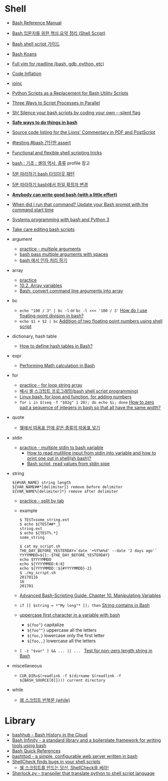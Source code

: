 Shell
=====
* [Bash Reference Manual](https://tiswww.case.edu/php/chet/bash/bashref.html)
* [Bash 입문자를 위한 핵심 요약 정리 (Shell Script)](https://blog.gaerae.com/2015/01/bash-hello-world.html)
* [Bash shell script 가이드](https://mug896.github.io/bash-shell)
* [Bash Koans](https://github.com/marcinbunsch/bash_koans)
* [Full vim for readline (bash, gdb, python, etc)](https://github.com/ardagnir/athame)
* [Code Inflation](https://www.computer.org/cms/Computer.org/ComputingNow/issues/2015/04/mso2015020010.pdf)
* [joinc](http://www.joinc.co.kr/modules/moniwiki/wiki.php/Site/Bash)
* [Python Scripts as a Replacement for Bash Utility Scripts](http://www.linuxjournal.com/content/python-scripts-replacement-bash-utility-scripts)
* [Three Ways to Script Processes in Parallel](https://www.codeword.xyz/2015/09/02/three-ways-to-script-processes-in-parallel/)
* [Sh! Silence your bash scripts by coding your own --silent flag](https://medium.freecodecamp.org/sh-silence-your-bash-scripts-by-coding-your-own-silent-flag-c7e9f8b668a4)
* [**Safe ways to do things in bash**](https://github.com/anordal/shellharden/blob/master/how_to_do_things_safely_in_bash.md)
* [Source code listing for the Lions' Commentary in PDF and PostScript](http://v6.cuzuco.com/)
* [#testing #bash 간단한 assert](http://ohyecloudy.com/pnotes/archives/bash-simple-assert/)
* [Functional and flexible shell scripting tricks](https://medium.freecodecamp.org/functional-and-flexible-shell-scripting-tricks-a2d693be2dd4)
* [bash : 기초 : 셸의 역사, 종류](https://sunyzero.tistory.com/264) profile 참고
* [5분 따라하기 bash 타임아웃 패턴](http://jhrogue.blogspot.com/2020/04/5-bash.html)
* [5분 따라하기 bash에서 파일 확장자 변경](http://jhrogue.blogspot.com/2020/04/5-bash_29.html)
* [**Anybody can write good bash (with a little effort)**](https://blog.yossarian.net/2020/01/23/Anybody-can-write-good-bash-with-a-little-effort)
* [When did I run that command? Update your Bash prompt with the command start time](https://redandblack.io/blog/2020/bash-prompt-with-updating-time/)
* [Systems programming with bash and Python 3](https://github.com/kyclark/sysadminshow)
* [Take care editing bash scripts](https://thomask.sdf.org/blog/2019/11/09/take-care-editing-bash-scripts.html)
* argument
  * [practice - multiple arguments](https://gist.github.com/hyunjun/ba33945e80a4f899cc169f97aa351820)
  * [bash pass multiple arguments with spaces](http://www.linuxquestions.org/questions/linux-software-2/bash-pass-multiple-arguments-with-spaces-717268/)
  * [bash 에서 인자 처리 하기](http://forum.falinux.com/zbxe/?mid=lecture_tip&page=2&document_srl=549896)
* array
  * [practice](https://gist.github.com/hyunjun/ba33945e80a4f899cc169f97aa351820#file-array-sh)
  * [10.2. Array variables](http://tldp.org/LDP/Bash-Beginners-Guide/html/sect_10_02.html)
  * [Bash: convert command line arguments into array](http://stackoverflow.com/questions/12711786/bash-convert-command-line-arguments-into-array)
* bc
  * `echo "100 / 3" | bc -l` or `bc -l <<< '100 / 3'` [How do I use floating-point division in bash?](https://stackoverflow.com/questions/12722095/how-do-i-use-floating-point-division-in-bash)
  * `echo $1 + $2 | bc` [Addition of two floating point numbers using shell script](https://unix.stackexchange.com/questions/360324/addition-of-two-floating-point-numbers-using-shell-script)
* dictionary, hash table
  * [How to define hash tables in Bash?](https://stackoverflow.com/questions/1494178/how-to-define-hash-tables-in-bash)
* expr
  * [Performing Math calculation in Bash](https://www.shell-tips.com/2010/06/14/performing-math-calculation-in-bash/)
* for
  * [practice - for loop string array](https://gist.github.com/hyunjun/6ecaca07e8a206dc23ca0a16e2b90a4d)
  * [배시 셸 스크팁트 프로그래밍(bash shell script programming)](https://www.lesstif.com/pages/viewpage.action?pageId=26083916)
  * [Linux bash. for loop and function, for adding numbers](https://stackoverflow.com/questions/22460266/linux-bash-for-loop-and-function-for-adding-numbers/22460518)
  * `for i in $(seq -f "$02g" 1 20); do echo $i; done` [How to zero pad a sequence of integers in bash so that all have the same width?](https://stackoverflow.com/questions/8789729/how-to-zero-pad-a-sequence-of-integers-in-bash-so-that-all-have-the-same-width)
* quote
  * [쉘에서 따옴표 안에 같은 종류의 따옴표 넣기](https://hyeonseok.com/soojung/dev/2017/07/16/821.html)
* stdin
  * [practice - multiple stdin to bash variable](https://gist.github.com/hyunjun/c8aa8398b60b366177385e8dc36d677d#file-multiple_stdin-md)
    * [How to read mutliline input from stdin into variable and how to print one out in shell(sh,bash)?](http://stackoverflow.com/questions/212965/how-to-read-mutliline-input-from-stdin-into-variable-and-how-to-print-one-out-in)
    * [Bash script, read values from stdin pipe](http://stackoverflow.com/questions/2746553/bash-script-read-values-from-stdin-pipe)
* string

  ```
  ${#VAR_NAME} string length
  ${VAR_NAME##*[delimiter]} remove before delimiter
  ${VAR_NAME%[delimiter]*} remove after delimiter
  ```
  * [practice - split by tab](https://gist.github.com/hyunjun/c8aa8398b60b366177385e8dc36d677d#file-split_by_tab-md)
  * example

    ```
    $ TEST=some_string.ext
    $ echo ${TEST##*_}
    string.ext
    $ echo ${TEST%.*}
    some_string

    $ cat my_script.sh
    THE_DAY_BEFORE_YESTERDAY=`date '+%Y%m%d' --date '2 days ago'`
    YYYYMMDD=${1:-$THE_DAY_BEFORE_YESTERDAY}
    echo $YYYYMMDD
    echo ${YYYYMMDD:6:8}
    echo ${YYYYMMDD::${#YYYYMMDD}-2}
    $ ./my_script.sh
    20170116
    16
    201701
    ```
  * [Advanced Bash-Scripting Guide: Chapter 10. Manipulating Variables](http://tldp.org/LDP/abs/html/string-manipulation.html)
  * `if [[ $string = *"My long"* ]]; then` [String contains in Bash](https://stackoverflow.com/questions/229551/string-contains-in-bash)
  * [uppercase first character in a variable with bash](https://stackoverflow.com/questions/12487424/uppercase-first-character-in-a-variable-with-bash)
    * `${foo^}` capitalize
    * `${foo^^}` uppercase all the letters
    * `${foo,}` lowercase only the first letter
    * `${foo,,}` lowercase all the letters
  * `[ -z "$var" ] && ... || ... ` [Test for non-zero length string in Bash](https://stackoverflow.com/a/3870055)
* miscellaneous
  * `CUR_DIR=$(readlink -f $(dirname $(readlink -f ${BASH_SOURCE[0]}))) current directory`
* while
  * [쉡 스크립트 반복문 (while)](http://qnfmfmd.tistory.com/181)

# Library
* [bashhub - Bash History in the Cloud](https://bashhub.com/)
* [Bash Infinity - a standard library and a boilerplate framework for writing tools using bash](https://github.com/niieani/bash-oo-framework)
* [Bash Quick References](https://shellmagic.xyz/)
* [bashttpd - a simple, configurable web server written in bash](https://github.com/avleen/bashttpd)
* [ShellCheck finds bugs in your shell scripts](https://www.shellcheck.net/)
  * [쉘 스크립트를 만드는 당신, ShellCheck을 써라!](http://blog.weirdx.io/post/43810/amp)
* [Sherlock.py - transpiler that translate python to shell script language](https://github.com/Luavis/sherlock.py)
